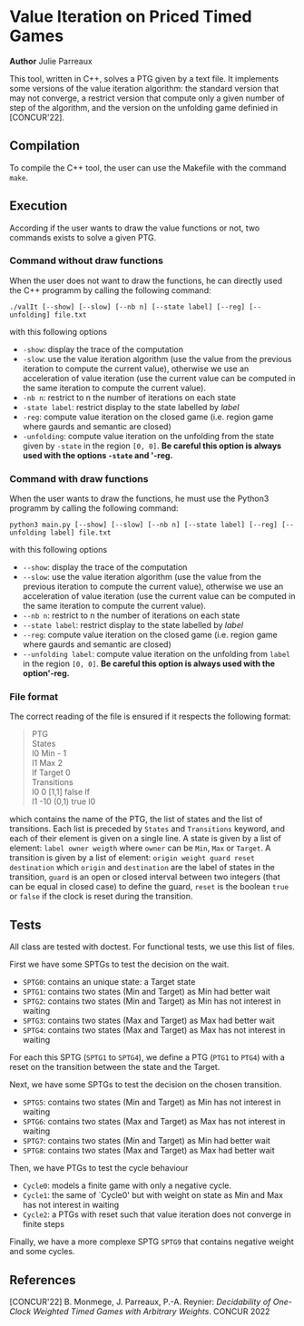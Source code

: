 # Value Iteration on Priced Timed Games

__Author__ Julie Parreaux

This tool, written in C++, solves a PTG given by a text file. It implements some 
versions of the value iteration algorithm: the standard version that may not 
converge, a restrict version that compute only a given number of step of the 
algorithm, and the version on the unfolding game definied in [CONCUR'22].

## Compilation

To compile the C++ tool, the user can use the Makefile with the command `make`.

## Execution

According if the user wants to draw the value functions or not, two commands exists 
to solve a given PTG. 

###  Command without draw functions

When the user does not want to draw the functions, he can
directly used the C++ programm by calling the following command:

`./valIt [--show] [--slow] [--nb n] [--state label] [--reg] [--unfolding] file.txt`

with this following options
- `-show`: display the trace of the computation
- `-slow`: use the value iteration algorithm (use the value from the previous 
  iteration to compute the current value), otherwise we use an acceleration of 
  value iteration (use the current value can be computed in the same iteration to 
  compute the current value).
- `-nb n`: restrict to n the number of iterations on each state
- `-state label`: restrict display to the state labelled by *label*
- `-reg`: compute value iteration on the closed game (i.e. region game where gaurds and 
semantic are closed)
- `-unfolding`: compute value iteration on the unfolding from the state given by `-state` 
in the region `[0, 0]`. 
**Be careful this option is always used with the options `-state` and '-reg.**

###  Command with draw functions

When the user wants to draw the functions, he must use the 
Python3 programm by calling the following command:

`python3 main.py [--show] [--slow] [--nb n] [--state label] [--reg] [--unfolding label] file.txt`

with this following options
- `--show`: display the trace of the computation
- `--slow`: use the value iteration algorithm (use the value from the previous
  iteration to compute the current value), otherwise we use an acceleration of
  value iteration (use the current value can be computed in the same iteration to
  compute the current value).
- `--nb n`: restrict to n the number of iterations on each state
- `--state label`: restrict display to the state labelled by *label*
- `--reg`: compute value iteration on the closed game (i.e. region game where gaurds and
  semantic are closed)
- `--unfolding label`: compute value iteration on the unfolding from `label` 
in the region `[0, 0]`. 
**Be careful this option is always used with the option'-reg.**


### File format

The correct reading of the file is ensured if it respects the following format:

> PTG \
> States \
> l0 Min - 1 \
> l1 Max 2 \
> lf Target 0 \
> Transitions \
> l0 0 [1,1] false lf  \
> l1 -10 (0,1) true l0

which contains the name of the PTG, the list of states and the list of 
transitions. Each list is preceded by `States` and `Transitions` keyword,
and each of their element is given on a single line. A state is given by 
a list of element: `label owner weigth` where `owner` can be `Min`, `Max` 
or `Target`. A transition is given by a list of element: 
`origin weight guard reset destination` which `origin` and `destination` 
are the label of states in the transition, `guard` is an open or closed 
interval between two integers (that can be equal in closed case) 
to define the guard, `reset` is the boolean `true` or `false` if the 
clock is reset during the transition.

## Tests 
All class are tested with doctest. For functional tests, we use this list of 
files.

First we have some SPTGs to test the decision on the wait.
- `SPTG0`: contains an unique state: a Target state
- `SPTG1`: contains two states (Min and Target) as Min had better wait
- `SPTG2`: contains two states (Min and Target) as Min has not interest in waiting
- `SPTG3`: contains two states (Max and Target) as Max had better wait
- `SPTG4`: contains two states (Max and Target) as Max has not interest in waiting

For each this SPTG (`SPTG1` to `SPTG4`), we define a PTG (`PTG1` to `PTG4`) 
with a reset on the transition between the state and the Target.

Next, we have some SPTGs to test the decision on the chosen transition.
- `SPTG5`: contains two states (Min and Target) as Min has not interest in waiting
- `SPTG6`: contains two states (Max and Target) as Max has not interest in waiting
- `SPTG7`: contains two states (Min and Target) as Min had better wait
- `SPTG8`: contains two states (Max and Target) as Max had better wait

Then, we have PTGs to test the cycle behaviour
- `Cycle0`: models a finite game with only a negative cycle.
- `Cycle1`: the same of `Cycle0' but with weight on state as Min and Max has not interest 
in waiting  
- `Cycle2`: a PTGs with reset such that value iteration does not converge in finite steps

Finally, we have a more complexe SPTG `SPTG9` that contains negative weight and some cycles.


## References
[CONCUR'22] B. Monmege, J. Parreaux, P.-A. Reynier:
_Decidability of One-Clock Weighted Timed Games with Arbitrary Weights_. CONCUR 2022
